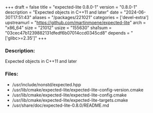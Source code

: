 +++
draft = false
title = "expected-lite 0.8.0-1"
version = "0.8.0-1"
description = "Expected objects in C++11 and later"
date = "2024-06-30T17:51:43"
aliases = "/packages/221021"
categories = ['devel-extra']
upstreamurl = "https://github.com/martinmoene/expected-lite"
arch = "x86_64"
size = "21012"
usize = "155630"
sha1sum = "03cec47b1239882131dfedf6b07014ccd0345cd8"
depends = "['glibc>=2.35']"
+++
### Description: 
Expected objects in C++11 and later

### Files: 
* /usr/include/nonstd/expected.hpp
* /usr/lib/cmake/expected-lite/expected-lite-config-version.cmake
* /usr/lib/cmake/expected-lite/expected-lite-config.cmake
* /usr/lib/cmake/expected-lite/expected-lite-targets.cmake
* /usr/share/doc/expected-lite-0.8.0/README.md
